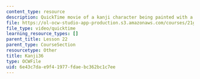 ```yaml
---
content_type: resource
description: QuickTime movie of a kanji character being painted with a brush.
file: https://ol-ocw-studio-app-production.s3.amazonaws.com/courses/21g-504-japanese-iv-spring-2009/6e43c7dae9f41977fdaebc362bc1c7ee_Kanji36.mov
file_type: video/quicktime
learning_resource_types: []
parent_title: Lesson 22
parent_type: CourseSection
resourcetype: Other
title: Kanji36
type: OCWFile
uid: 6e43c7da-e9f4-1977-fdae-bc362bc1c7ee
---
```

